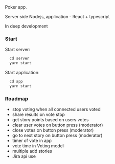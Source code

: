 Poker app.

Server side Nodejs, application - React + typescript

In deep development

### Start

Start server:

```javascript
  cd server
  yarn start
```

Start application:

```javascript
  cd app
  yarn start
```

### Roadmap

* stop voting when all connected users voted
* share results on vote stop
* get story points based on users votes
* clear user votes on button press (moderator)
* close votes on button press (moderator)
* go to next story on button press (moderator)
* timer of vote in app
* vote time in Voting model
* multiple add stories
* Jira api use